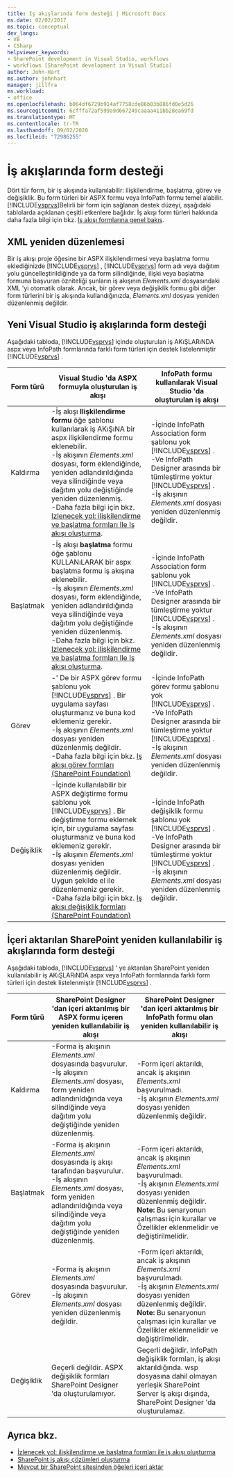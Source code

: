 ```yaml
---
title: Iş akışlarında form desteği | Microsoft Docs
ms.date: 02/02/2017
ms.topic: conceptual
dev_langs:
- VB
- CSharp
helpviewer_keywords:
- SharePoint development in Visual Studio, workflows
- workflows [SharePoint development in Visual Studio]
author: John-Hart
ms.author: johnhart
manager: jillfra
ms.workload:
- office
ms.openlocfilehash: b064df6729b914af7758cde86b03b886fd0e5d26
ms.sourcegitcommit: 6cfffa72af599a9d667249caaaa411bb28ea69fd
ms.translationtype: MT
ms.contentlocale: tr-TR
ms.lasthandoff: 09/02/2020
ms.locfileid: "72986255"
---
```

# <a name="form-support-in-workflows"></a>İş akışlarında form desteği
  Dört tür form, bir iş akışında kullanılabilir: ilişkilendirme, başlatma, görev ve değişiklik. Bu form türleri bir ASPX formu veya InfoPath formu temel alabilir. [!INCLUDE[vsprvs](../sharepoint/includes/vsprvs-md.md)]Belirli bir form için sağlanan destek düzeyi, aşağıdaki tablolarda açıklanan çeşitli etkenlere bağlıdır. İş akışı form türleri hakkında daha fazla bilgi için bkz. [Iş akışı formlarına genel bakış](/previous-versions/office/developer/sharepoint-2010/ms457061(v=office.14)).

## <a name="xml-refactoring"></a>XML yeniden düzenlemesi
 Bir iş akışı proje öğesine bir ASPX ilişkilendirmesi veya başlatma formu eklediğinizde [!INCLUDE[vsprvs](../sharepoint/includes/vsprvs-md.md)] , [!INCLUDE[vsprvs](../sharepoint/includes/vsprvs-md.md)] form adı veya dağıtım yolu güncelleştirildiğinde ya da form silindiğinde, ilişki veya başlatma formuna başvuran özniteliği şunların iş akışının *Elements.xml* dosyasındaki XML 'yi otomatik olarak. Ancak, bir görev veya değişiklik formu gibi diğer form türlerini bir iş akışında kullandığınızda, *Elements.xml* dosyası yeniden düzenlenmiş değildir.

## <a name="form-support-in-new-visual-studio-workflows"></a>Yeni Visual Studio iş akışlarında form desteği
 Aşağıdaki tabloda, [!INCLUDE[vsprvs](../sharepoint/includes/vsprvs-md.md)] içinde oluşturulan iş AKıŞLARıNDA aspx veya InfoPath formlarında farklı form türleri için destek listelenmiştir [!INCLUDE[vsprvs](../sharepoint/includes/vsprvs-md.md)] .

|Form türü|Visual Studio 'da ASPX formuyla oluşturulan iş akışı|InfoPath formu kullanılarak Visual Studio 'da oluşturulan iş akışı|
|---------------|---------------------------------------------------------|-----------------------------------------------------------------|
|Kaldırma|-İş akışı **Ilişkilendirme formu** öğe şablonu kullanılarak iş AKıŞıNA bir aspx ilişkilendirme formu eklenebilir.<br />-İş akışının *Elements.xml* dosyası, form eklendiğinde, yeniden adlandırıldığında veya silindiğinde veya dağıtım yolu değiştiğinde yeniden düzenlenmiş.<br />-Daha fazla bilgi için bkz. [Izlenecek yol: ilişkilendirme ve başlatma formları Ile Iş akışı oluşturma](../sharepoint/walkthrough-creating-a-workflow-with-association-and-initiation-forms.md).|-İçinde InfoPath Association form şablonu yok [!INCLUDE[vsprvs](../sharepoint/includes/vsprvs-md.md)] .<br />-Ve InfoPath Designer arasında bir tümleştirme yoktur [!INCLUDE[vsprvs](../sharepoint/includes/vsprvs-md.md)] .<br />-İş akışının *Elements.xml* dosyası yeniden düzenlenmiş değildir.|
|Başlatmak|-İş akışı **başlatma** formu öğe şablonu KULLANıLARAK bir aspx başlatma formu iş akışına eklenebilir.<br />-İş akışının *Elements.xml* dosyası, form eklendiğinde, yeniden adlandırıldığında veya silindiğinde veya dağıtım yolu değiştiğinde yeniden düzenlenmiş.<br />-Daha fazla bilgi için bkz. [Izlenecek yol: ilişkilendirme ve başlatma formları Ile Iş akışı oluşturma](../sharepoint/walkthrough-creating-a-workflow-with-association-and-initiation-forms.md).|-İçinde InfoPath Association form şablonu yok [!INCLUDE[vsprvs](../sharepoint/includes/vsprvs-md.md)] .<br />-Ve InfoPath Designer arasında bir tümleştirme yoktur [!INCLUDE[vsprvs](../sharepoint/includes/vsprvs-md.md)] .<br />-İş akışının *Elements.xml* dosyası yeniden düzenlenmiş değildir.|
|Görev|-' De bir ASPX görev formu şablonu yok [!INCLUDE[vsprvs](../sharepoint/includes/vsprvs-md.md)] . Bir uygulama sayfası oluşturmanız ve buna kod eklemeniz gerekir.<br />-İş akışının *Elements.xml* dosyası yeniden düzenlenmiş değildir.<br />-Daha fazla bilgi için bkz. [Iş akışı görev formları (SharePoint Foundation)](/previous-versions/office/developer/sharepoint-2010/ms438856(v=office.14))|-İçinde InfoPath görev formu şablonu yok [!INCLUDE[vsprvs](../sharepoint/includes/vsprvs-md.md)] .<br />-Ve InfoPath Designer arasında bir tümleştirme yoktur [!INCLUDE[vsprvs](../sharepoint/includes/vsprvs-md.md)] .<br />-İş akışının *Elements.xml* dosyası yeniden düzenlenmiş değildir.|
|Değişiklik|-İçinde kullanılabilir bir ASPX değiştirme formu şablonu yok [!INCLUDE[vsprvs](../sharepoint/includes/vsprvs-md.md)] . Bir değiştirme formu eklemek için, bir uygulama sayfası oluşturmanız ve buna kod eklemeniz gerekir.<br />-İş akışının *Elements.xml* dosyası yeniden düzenlenmiş değildir. Uygun şekilde el ile düzenlemeniz gerekir.<br />-Daha fazla bilgi için bkz. [Iş akışı değişiklik formları (SharePoint Foundation)](/previous-versions/office/developer/sharepoint-2010/ms480794(v=office.14))|-İçinde InfoPath değişiklik formu şablonu yok [!INCLUDE[vsprvs](../sharepoint/includes/vsprvs-md.md)] .<br />-Ve InfoPath Designer arasında bir tümleştirme yoktur [!INCLUDE[vsprvs](../sharepoint/includes/vsprvs-md.md)] .<br />-İş akışının *Elements.xml* dosyası yeniden düzenlenmiş değildir.|

## <a name="form-support-in-imported-sharepoint-reusable-workflows"></a>İçeri aktarılan SharePoint yeniden kullanılabilir iş akışlarında form desteği
 Aşağıdaki tabloda, [!INCLUDE[vsprvs](../sharepoint/includes/vsprvs-md.md)] ' ye aktarılan SharePoint yeniden kullanılabilir iş AKıŞLARıNDA aspx veya InfoPath formlarında farklı form türleri için destek listelenmiştir [!INCLUDE[vsprvs](../sharepoint/includes/vsprvs-md.md)] .

|Form türü|SharePoint Designer 'dan içeri aktarılmış bir ASPX formu içeren yeniden kullanılabilir iş akışı|SharePoint Designer 'dan içeri aktarılmış bir InfoPath formu olan yeniden kullanılabilir iş akışı|
|---------------|-------------------------------------------------------------------------------| - |
|Kaldırma|-Forma iş akışının *Elements.xml* dosyasında başvurulur.<br />-İş akışının *Elements.xml* dosyası, form yeniden adlandırıldığında veya silindiğinde veya dağıtım yolu değiştiğinde yeniden düzenlenmiş.|-Form içeri aktarıldı, ancak iş akışının *Elements.xml* başvurulmadı.<br />-İş akışının *Elements.xml* dosyası yeniden düzenlenmiş değildir.|
|Başlatmak|-Forma iş akışının *Elements.xml* dosyasında iş akışı tarafından başvurulur.<br />-İş akışının *Elements.xml* dosyası, form yeniden adlandırıldığında veya silindiğinde veya dağıtım yolu değiştiğinde yeniden düzenlenmiş.|-Form içeri aktarıldı, ancak iş akışının *Elements.xml* başvurulmadı.<br />-İş akışının *Elements.xml* dosyası yeniden düzenlenmiş değildir. **Note:**  Bu senaryonun çalışması için kurallar ve Özellikler eklenmelidir ve değiştirilmelidir.|
|Görev|-Forma iş akışının *Elements.xml* dosyasında başvurulur.<br />-İş akışının *Elements.xml* dosyası yeniden düzenlenmiş değildir.|-Form içeri aktarıldı, ancak iş akışının *Elements.xml* başvurulmadı.<br />-İş akışının *Elements.xml* dosyası yeniden düzenlenmiş değildir. **Note:**  Bu senaryonun çalışması için kurallar ve Özellikler eklenmelidir ve değiştirilmelidir.|
|Değişiklik|Geçerli değildir. ASPX değişiklik formları SharePoint Designer 'da oluşturulamıyor.|Geçerli değildir. InfoPath değişiklik formları, iş akışı aktarıldığında. wsp dosyasına dahil olmayan yerleşik SharePoint Server iş akışı dışında, SharePoint Designer 'da oluşturulamaz.|

## <a name="see-also"></a>Ayrıca bkz.
- [İzlenecek yol: ilişkilendirme ve başlatma formları ile iş akışı oluşturma](../sharepoint/walkthrough-creating-a-workflow-with-association-and-initiation-forms.md)
- [SharePoint iş akışı çözümleri oluşturma](../sharepoint/creating-sharepoint-workflow-solutions.md)
- [Mevcut bir SharePoint sitesinden öğeleri içeri aktar](../sharepoint/importing-items-from-an-existing-sharepoint-site.md)

